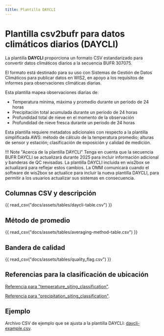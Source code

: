 ```yaml
---
title: Plantilla DAYCLI
---
```


# Plantilla csv2bufr para datos climáticos diarios (DAYCLI)

La plantilla **DAYCLI** proporciona un formato CSV estandarizado para convertir datos climáticos diarios a la secuencia BUFR 307075.

El formato está destinado para su uso con Sistemas de Gestión de Datos Climáticos para publicar datos en WIS2, en apoyo a los requisitos de informes para observaciones climáticas diarias.

Esta plantilla mapea observaciones diarias de:

 - Temperatura mínima, máxima y promedio durante un período de 24 horas
 - Precipitación total acumulada durante un período de 24 horas
 - Profundidad total de nieve en el momento de la observación
 - Profundidad de nieve fresca durante un período de 24 horas

Esta plantilla requiere metadatos adicionales con respecto a la plantilla simplificada AWS: método de cálculo de la temperatura promedio; alturas de sensor y estación; clasificación de exposición y calidad de medición.

!!! Note "Acerca de la plantilla DAYCLI"
    Tenga en cuenta que la secuencia BUFR DAYCLI se actualizará durante 2025 para incluir información adicional y banderas de QC revisadas. La plantilla DAYCLI incluida en wis2box se actualizará para reflejar estos cambios. La OMM comunicará cuando el software de wis2box se actualice para incluir la nueva plantilla DAYCLI, para permitir a los usuarios actualizar sus sistemas en consecuencia.

## Columnas CSV y descripción

{{ read_csv("docs/assets/tables/daycli-table.csv") }}

## Método de promedio

{{ read_csv("docs/assets/tables/averaging-method-table.csv") }}

## Bandera de calidad

{{ read_csv("docs/assets/tables/quality_flag.csv") }}

## Referencias para la clasificación de ubicación

[Referencia para "temperature_siting_classification"](https://library.wmo.int/idviewer/35625/839).

[Referencia para "precipitation_siting_classification"](https://library.wmo.int/idviewer/35625/840).

## Ejemplo

Archivo CSV de ejemplo que se ajusta a la plantilla DAYCLI: [daycli-example.csv](./../../sample-data/daycli-example.csv).